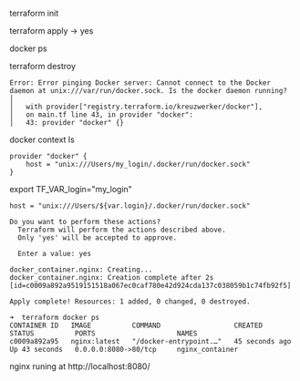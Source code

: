 terraform init

terraform apply -> yes

docker ps

terraform destroy

```
Error: Error pinging Docker server: Cannot connect to the Docker daemon at unix:///var/run/docker.sock. Is the docker daemon running?
│
│   with provider["registry.terraform.io/kreuzwerker/docker"],
│   on main.tf line 43, in provider "docker":
│   43: provider "docker" {}
```

docker context ls
```
provider "docker" {
    host = "unix:///Users/my_login/.docker/run/docker.sock"
}
```
export TF_VAR_login="my_login"

`host = "unix:///Users/${var.login}/.docker/run/docker.sock"`

```
Do you want to perform these actions?
  Terraform will perform the actions described above.
  Only 'yes' will be accepted to approve.

  Enter a value: yes

docker_container.nginx: Creating...
docker_container.nginx: Creation complete after 2s [id=c0009a892a9519151518a067ec0caf780e42d924cda137c038059b1c74fb92f5]

Apply complete! Resources: 1 added, 0 changed, 0 destroyed.
```

```
➜  terraform docker ps
CONTAINER ID   IMAGE          COMMAND                  CREATED          STATUS          PORTS                    NAMES
c0009a892a95   nginx:latest   "/docker-entrypoint.…"   45 seconds ago   Up 43 seconds   0.0.0.0:8080->80/tcp     nginx_container
```

nginx runing at http://localhost:8080/


